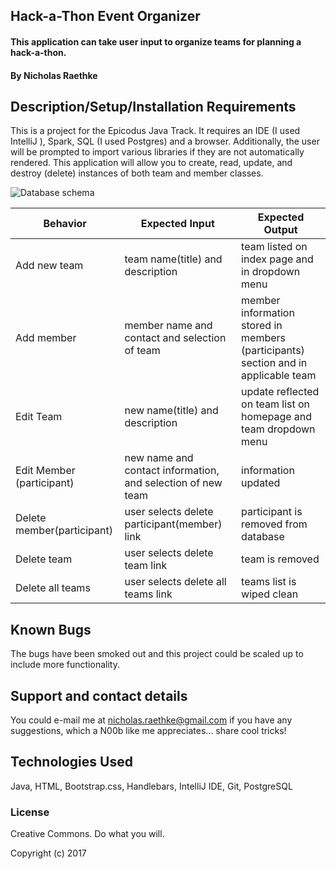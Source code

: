 ## Hack-a-Thon Event Organizer

#### This application can take user input to organize teams for planning a hack-a-thon.

#### By Nicholas Raethke

## Description/Setup/Installation Requirements

This is a project for the Epicodus Java Track.  It requires an IDE (I used IntelliJ ), Spark, SQL (I used Postgres) and a browser.  Additionally, the user will be prompted to import various libraries if they are not automatically rendered.  This application will allow you to create, read, update, and destroy (delete) instances of both team and member classes.  


![Database schema](IdeaProjects/hack-a-thon/src/main/resources/public/images/schema.jpg "Schema")

| Behavior |Expected Input | Expected Output |
| --- | --- | --- |
| Add new team| team name(title) and description | team listed on index page and in dropdown menu|
| Add member |member name and contact and selection of team| member information stored in members (participants) section and in applicable team|
| Edit Team | new name(title) and description | update reflected on team list on homepage and team dropdown menu |
| Edit Member (participant) | new name and contact information, and selection of new team | information updated | 
|Delete member(participant)| user selects delete participant(member) link |participant is removed from database |
|Delete team |  user selects delete team link| team is removed |
|Delete all teams | user selects delete all teams link| teams list is wiped clean|

## Known Bugs

The bugs have been smoked out and this project could be scaled up to include more functionality.

## Support and contact details

You could e-mail me at nicholas.raethke@gmail.com if you have any suggestions, which a N00b like me appreciates... share cool tricks!

## Technologies Used

Java, HTML, Bootstrap.css, Handlebars, IntelliJ IDE, Git, PostgreSQL

### License

Creative Commons. Do what you will.

Copyright (c) 2017
